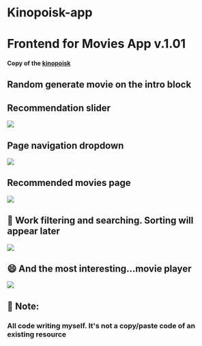 # Kinopoisk-app

<h1>Frontend for Movies App <span> v.1.01</span></h1>
<h4>Copy of the <a target="blank" href="https://hd.kinopoisk.ru">kinopoisk</a></h4>

<h2>Random generate movie on the intro block</h2>
<h2>Recommendation slider</h4>


<img src="https://user-images.githubusercontent.com/59182850/226594681-5c8b5198-5dc3-4281-92d8-84ec353a3f06.png"/>

<h2>Page navigation dropdown</h2>

<img src="https://user-images.githubusercontent.com/59182850/226589765-e1b0bc6e-17e6-4106-aac5-ab6c07bf9d66.png"/>



<h2>Recommended movies page</h2>

<img src="https://user-images.githubusercontent.com/59182850/226591117-83d03ff5-6b98-4444-83b8-85c7818a704d.png"/>



<h2>🔎 Work filtering and searching. Sorting will appear later</h2>

<img src="https://user-images.githubusercontent.com/59182850/226592095-bdb302d6-63cd-4c67-870d-e89e25381b84.png"/>


<h2>😄 And the most interesting...movie player</h2>

<img src="https://user-images.githubusercontent.com/59182850/226594198-9cbaf8ea-6f7e-4ef7-8bea-e69cd93ddefc.png"/>

<h2>📝 Note: </h2>
<h3>All code writing myself. It's not a copy/paste code of an existing resource</h3>



